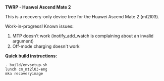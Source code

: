 **TWRP - Huawei Ascend Mate 2**

This is a recovery-only device tree for the Huawei Ascend Mate 2 (mt2l03).

Work-in-progress! Known issues:

1. MTP doesn't work (inotify_add_watch is complaining about an invalid argument)
2. Off-mode charging doesn't work

**Quick build instructions:**

    . build/envsetup.sh
    lunch cm_mt2l03-eng
    mka recoveryimage
